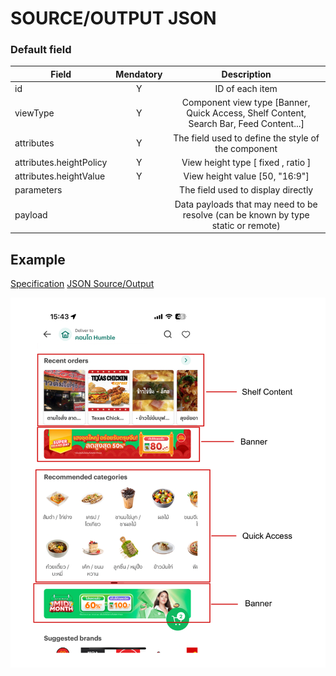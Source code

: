 # SOURCE/OUTPUT JSON

### Default field

| Field                   | Mendatory |                                      Description                                       |
| ----------------------- | :-------: | :------------------------------------------------------------------------------------: |
| id                      |     Y     |                                    ID of each item                                     |
| viewType                |     Y     | Component view type [Banner, Quick Access, Shelf Content, Search Bar, Feed Content...] |
| attributes              |     Y     |                  The field used to define the style of the component                   |
| attributes.heightPolicy |     Y     |                           View height type [ fixed , ratio ]                           |
| attributes.heightValue  |     Y     |                             View height value [50, "16:9"]                             |
| parameters              |           |                           The field used to display directly                           |
| payload                 |           |   Data payloads that may need to be resolve (can be known by type static or remote)    |

## Example

[Specification](../spec/)
[JSON Source/Output](./source.json)

![ImageUi](../asset/ui.png)
